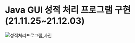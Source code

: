 # Java GUI 성적 처리 프로그램 구현(21.11.25~21.12.03)

![성적처리프로그램_사진](https://user-images.githubusercontent.com/60806047/145528146-986b4c7c-2de4-4b32-a3fb-3315c2b45e64.jpg)
